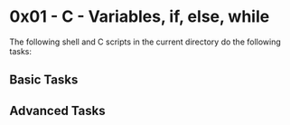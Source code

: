 # 0x01 - C - Variables, if, else, while

The following shell and C scripts in the current directory do the following tasks:

## Basic Tasks


## Advanced Tasks
